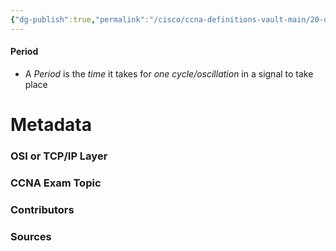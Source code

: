 ```yaml
---
{"dg-publish":true,"permalink":"/cisco/ccna-definitions-vault-main/20-definitions/period/","tags":["defs_ccna"]}
---
```


#### Period
- A *Period* is the *time* it takes for *one cycle/oscillation* in a signal to take place







# Metadata
### OSI or TCP/IP Layer

### CCNA Exam Topic

### Contributors

### Sources

